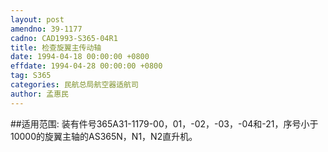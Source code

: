 ```yaml
---
layout: post
amendno: 39-1177
cadno: CAD1993-S365-04R1
title: 检查旋翼主传动轴
date: 1994-04-18 00:00:00 +0800
effdate: 1994-04-28 00:00:00 +0800
tag: S365
categories: 民航总局航空器适航司
author: 孟惠民
---
```


##适用范围:
装有件号365A31-1179-00，01，-02，-03，-04和-21，序号小于10000的旋翼主轴的AS365N，N1，N2直升机。

